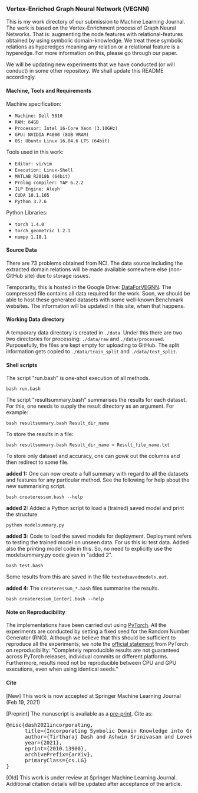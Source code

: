 ### Vertex-Enriched Graph Neural Network (VEGNN)


This is my work directory of our submission to Machine Learning Journal. The work is based on the Vertex-Enrichment process of Graph Neural Networks. That is: augmenting the node features with relational-features obtained by using symbolic domain-knowledge. We treat these symbolic relations as hyperedges meaning any relation or a relational feature is a hyperedge. For more information on this, please go through our paper. 

We will be updating new experiments that we have conducted (or will conduct) in some other repository. We shall update this README accordingly.


#### Machine, Tools and Requirements

Machine specification:

  * `Machine: Dell 5810`
  * `RAM: 64GB`
  * `Processor: Intel 16-Core Xeon (3.10GHz)`
  * `GPU: NVIDIA P4000 (8GB VRAM)`
  * `OS: Ubuntu Linux 16.04.6 LTS (64bit)`

Tools used in this work:

  * `Editor: vi/vim`
  * `Execution: Linux-Shell`
  * `MATLAB R2018b (64bit)`
  * `Prolog compiler: YAP 6.2.2`
  * `ILP Engine: Aleph`
  * `CUDA 10.1.105`
  * `Python 3.7.6`

Python Libraries:
 
  * `torch 1.4.0`
  * `torch_geometric 1.2.1`
  * `numpy 1.18.1`


#### Source Data

There are 73 problems obtained from NCI. The data source including the extracted domain relations will be made available somewhere else (non-GitHub site) due to storage issues.

Temporarity, this is hosted in the Google Drive: [DataForVEGNN](https://drive.google.com/file/d/1eJrq_kvD2UmWiWe6F3C3Ire0fbv6CNrm/view?usp=sharing). The compressed file contains all data required for the work. Soon, we should be able to host these generated datasets with some well-known Benchmark websites. The information will be updated in this site, when that happens.


#### Working Data directory

A temporary data directory is created in `./data`. Under this there are two two directories for processing: `./data/raw` and `./data/processed`. Purposefully, the files are kept empty for uploading to GitHub. The split information gets copied to `./data/train_split` and `./data/test_split`.


#### Shell scripts

The script "run.bash" is one-shot execution of all methods. 

`
bash run.bash
`

The script "resultsummary.bash" summarises the results for each dataset. For this, one needs to supply the result directory as an argument. For example:

`
bash resultsummary.bash Result_dir_name
`

To store the results in a file:

`
bash resultsummary.bash Result_dir_name > Result_file_name.txt
`

To store only dataset and accuracy, one can *gawk* out the columns and then redirect to some file.


**added 1:** One can now create a full summary with regard to all the datasets and features for any particular method. See the following for help about the new summarising script.

`
bash createressum.bash --help
`


**added 2:** Added a Python script to load a (trained) saved model and print the structure

`
python modelsummary.py
`

**added 3:** Code to load the saved models for deployment. Deployment refers to testing the trained model on unseen data. For us this is: test data. Added also the printing model code in this. So, no need to explicitly use the modelsummary.py code given in "added 2".

`
bash test.bash
`

Some results from this are saved in the file `testedsavedmodels.out`.



**added 4:** The `createressum_*.bash` files summarise the results.

`
bash createressum_[enter].bash --help
`


#### Note on Reproducibility


The implementations have been carried out using [PyTorch](https://pytorch.org/docs/stable/index.html). All the experiments are conducted by setting a fixed seed for the Random Number Generator (RNG). Although we believe that this should be sufficient to reproduce all the experiments; we note the [official statement](https://pytorch.org/docs/stable/notes/randomness.html) from PyTorch on reproducibility: "Completely reproducible results are not guaranteed across PyTorch releases, individual commits or different platforms. Furthermore, results need not be reproducible between CPU and GPU executions, even when using identical seeds."


#### Cite

[New] This work is now accepted at Springer Machine Learning Journal (Feb 19, 2021)

[Preprint] The manuscript is available as a [pre-print](https://arxiv.org/abs/2010.13900). Cite as:

<pre>
@misc{dash2021incorporating,
      title={Incorporating Symbolic Domain Knowledge into Graph Neural Networks},
      author={Tirtharaj Dash and Ashwin Srinivasan and Lovekesh Vig},
      year={2021},
      eprint={2010.13900},
      archivePrefix={arXiv},
      primaryClass={cs.LG}
}
</pre>

[Old] This work is under review at Springer Machine Learning Journal. Additional citation details will be updated after acceptance of the article.
